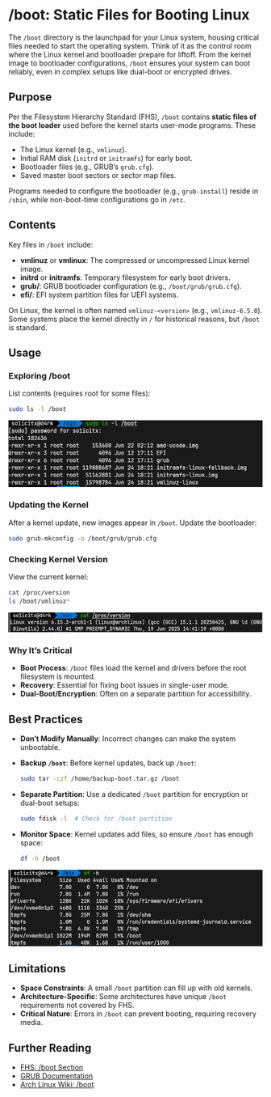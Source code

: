 # /boot: Static Files for Booting Linux

The `/boot` directory is the launchpad for your Linux system, housing critical files needed to start the operating system. Think of it as the control room where the Linux kernel and bootloader prepare for liftoff. From the kernel image to bootloader configurations, `/boot` ensures your system can boot reliably, even in complex setups like dual-boot or encrypted drives.

## Purpose

Per the Filesystem Hierarchy Standard (FHS), `/boot` contains **static files of the boot loader** used before the kernel starts user-mode programs. These include:
- The Linux kernel (e.g., `vmlinuz`).
- Initial RAM disk (`initrd` or `initramfs`) for early boot.
- Bootloader files (e.g., GRUB’s `grub.cfg`).
- Saved master boot sectors or sector map files.

Programs needed to configure the bootloader (e.g., `grub-install`) reside in `/sbin`, while non-boot-time configurations go in `/etc`.

## Contents

Key files in `/boot` include:
- **vmlinuz** or **vmlinux**: The compressed or uncompressed Linux kernel image.
- **initrd** or **initramfs**: Temporary filesystem for early boot drivers.
- **grub/**: GRUB bootloader configuration (e.g., `/boot/grub/grub.cfg`).
- **efi/**: EFI system partition files for UEFI systems.

On Linux, the kernel is often named `vmlinuz-<version>` (e.g., `vmlinuz-6.5.0`). Some systems place the kernel directly in `/` for historical reasons, but `/boot` is standard.

## Usage

### Exploring /boot
List contents (requires root for some files):
```bash
sudo ls -l /boot
```
![boot](./../screenshots/7.png)

### Updating the Kernel
After a kernel update, new images appear in `/boot`. Update the bootloader:
```bash
sudo grub-mkconfig -o /boot/grub/grub.cfg
```

### Checking Kernel Version
View the current kernel:
```bash
cat /proc/version
ls /boot/vmlinuz*
```
![boot](./../screenshots/8.png)

### Why It’s Critical
- **Boot Process**: `/boot` files load the kernel and drivers before the root filesystem is mounted.
- **Recovery**: Essential for fixing boot issues in single-user mode.
- **Dual-Boot/Encryption**: Often on a separate partition for accessibility.

## Best Practices
- **Don’t Modify Manually**: Incorrect changes can make the system unbootable.
- **Backup `/boot`**: Before kernel updates, back up `/boot`:
  ```bash
  sudo tar -czf /home/backup-boot.tar.gz /boot
  ```
- **Separate Partition**: Use a dedicated `/boot` partition for encryption or dual-boot setups:
  ```bash
  sudo fdisk -l  # Check for /boot partition
  ```

- **Monitor Space**: Kernel updates add files, so ensure `/boot` has enough space:
  ```bash
  df -h /boot
  ```
![boot](./../screenshots/10.png)

## Limitations
- **Space Constraints**: A small `/boot` partition can fill up with old kernels.
- **Architecture-Specific**: Some architectures have unique `/boot` requirements not covered by FHS.
- **Critical Nature**: Errors in `/boot` can prevent booting, requiring recovery media.

## Further Reading
- [FHS: /boot Section](http://www.pathname.com/fhs/)
- [GRUB Documentation](https://www.gnu.org/software/grub/manual/)
- [Arch Linux Wiki: /boot](https://wiki.archlinux.org/title/Arch_boot_process)


